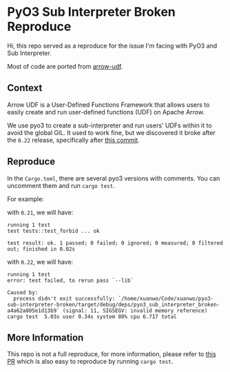 # PyO3 Sub Interpreter Broken Reproduce

Hi, this repo served as a reproduce for the issue I'm facing with PyO3 and Sub Interpreter.

Most of code are ported from [arrow-udf](https://github.com/arrow-udf/arrow-udf).

## Context

Arrow UDF is a User-Defined Functions Framework that allows users to easily create and run user-defined functions (UDF) on Apache Arrow.

We use pyo3 to create a sub-interpreter and run users' UDFs within it to avoid the global GIL. It used to work fine, but we discovered it broke after the `0.22` release, specifically after [this commit](https://github.com/PyO3/pyo3/commit/1c64a03ea084852572872c0d6b5fd029f116c807).

## Reproduce

In the `Cargo.toml`, there are several pyo3 versions with comments. You can uncomment them and run `cargo test`.

For example:

with `0.21`, we will have:

```shell
running 1 test
test tests::test_forbid ... ok

test result: ok. 1 passed; 0 failed; 0 ignored; 0 measured; 0 filtered out; finished in 0.02s
```

with `0.22`, we will have:

```shell
running 1 test
error: test failed, to rerun pass `--lib`

Caused by:
  process didn't exit successfully: `/home/xuanwo/Code/xuanwo/pyo3-sub-interpreter-broken/target/debug/deps/pyo3_sub_interpreter_broken-a4a62a805e1d13b9` (signal: 11, SIGSEGV: invalid memory reference)
cargo test  5.03s user 0.34s system 80% cpu 6.717 total
```

## More Information

This repo is not a full reproduce, for more information, please refer to [this PR](https://github.com/arrow-udf/arrow-udf/pull/70) which is also easy to reproduce by running `cargo test`.